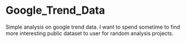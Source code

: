 # Google_Trend_Data
Simple analysis on google trend data. I want to spend sometime to find more interesting public dataset to user for random analysis projects.

